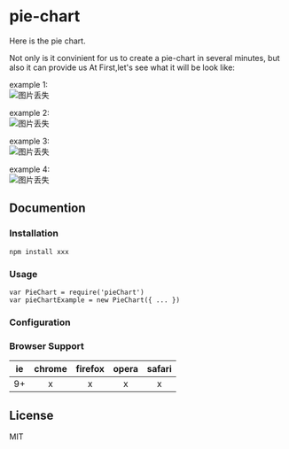 # pie-chart
Here is the pie chart.

Not only is it convinient for us to create a pie-chart in several minutes, but also it can provide us 
At First,let's see what it will be look like:

example 1:<br/>
![图片丢失](http://cl.ly/2T0P0N3F3n37/Snip20160331_4.png)

example 2:<br/>
![图片丢失](http://cl.ly/3Z3S1l2t1S2E/Snip20160331_6.png)

example 3:<br/>
![图片丢失](http://cl.ly/1B0V1Q441N0v/Snip20160331_3.png)

example 4:<br/>
![图片丢失](http://cl.ly/1M3n330B2D1I/Snip20160401_7.png)

## Documention
### Installation
`npm install xxx`
### Usage
```
var PieChart = require('pieChart')
var pieChartExample = new PieChart({ ... })
```

### Configuration

### Browser Support
|ie|chrome|firefox|opera|safari|
|:-:|:-:|:-:|:-:|:-:|
|9+|x|x|x|x|
## License
MIT
